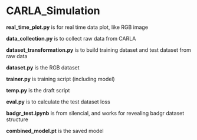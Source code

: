 # CARLA_Simulation

**real_time_plot.py** is for real time data plot, like RGB image 

**data_collection.py** is to collect raw data from CARLA

**dataset_transformation.py** is to build training dataset and test dataset from raw data

**dataset.py** is the RGB dataset

**trainer.py** is training script (including model)

**temp.py** is the draft script

**eval.py** is to calculate the test dataset loss

**badgr_test.ipynb** is from silencial, and works for revealing badgr dataset structure

**combined_model.pt** is the saved model
